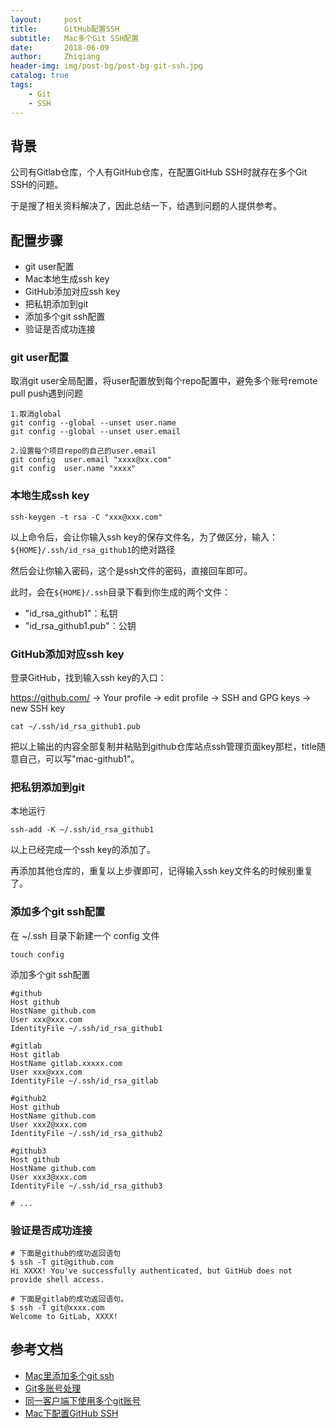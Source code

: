 ```yaml
---
layout:     post
title:      GitHub配置SSH
subtitle:   Mac多个Git SSH配置
date:       2018-06-09
author:     Zhiqiang
header-img: img/post-bg/post-bg-git-ssh.jpg
catalog: true
tags:
    - Git
    - SSH
---
```


## 背景

公司有Gitlab仓库，个人有GitHub仓库，在配置GitHub SSH时就存在多个Git SSH的问题。

于是搜了相关资料解决了，因此总结一下，给遇到问题的人提供参考。

## 配置步骤

- git user配置
- Mac本地生成ssh key
- GitHub添加对应ssh key
- 把私钥添加到git
- 添加多个git ssh配置
- 验证是否成功连接


### git user配置

取消git user全局配置，将user配置放到每个repo配置中，避免多个账号remote pull push遇到问题
```
1.取消global
git config --global --unset user.name
git config --global --unset user.email

2.设置每个项目repo的自己的user.email
git config  user.email "xxxx@xx.com"
git config  user.name "xxxx"
```

### 本地生成ssh key

```
ssh-keygen -t rsa -C "xxx@xxx.com"
```
以上命令后，会让你输入ssh key的保存文件名，为了做区分，输入：`${HOME}/.ssh/id_rsa_github1`的绝对路径

然后会让你输入密码，这个是ssh文件的密码，直接回车即可。

此时，会在`${HOME}/.ssh`目录下看到你生成的两个文件：
- "id_rsa_github1"：私钥
- "id_rsa_github1.pub"：公钥

### GitHub添加对应ssh key

登录GitHub，找到输入ssh key的入口：

https://github.com/ -> Your profile -> edit profile -> SSH and GPG keys -> new SSH key

```
cat ~/.ssh/id_rsa_github1.pub
```

把以上输出的内容全部复制并粘贴到github仓库站点ssh管理页面key那栏，title随意自己，可以写"mac-github1"。

### 把私钥添加到git

本地运行
```
ssh-add -K ~/.ssh/id_rsa_github1
```

以上已经完成一个ssh key的添加了。

再添加其他仓库的，重复以上步骤即可，记得输入ssh key文件名的时候别重复了。

### 添加多个git ssh配置

在 ~/.ssh 目录下新建一个 config 文件
```
touch config
```
添加多个git ssh配置

```
#github  
Host github  
HostName github.com  
User xxx@xxx.com  
IdentityFile ~/.ssh/id_rsa_github1

#gitlab
Host gitlab
HostName gitlab.xxxxx.com
User xxx@xxx.com
IdentityFile ~/.ssh/id_rsa_gitlab

#github2  
Host github 
HostName github.com  
User xxx2@xxx.com  
IdentityFile ~/.ssh/id_rsa_github2

#github3  
Host github 
HostName github.com  
User xxx3@xxx.com  
IdentityFile ~/.ssh/id_rsa_github3

# ...
```

### 验证是否成功连接

```
# 下面是github的成功返回语句
$ ssh -T git@github.com
Hi XXXX! You've successfully authenticated, but GitHub does not provide shell access.

# 下面是gitlab的成功返回语句。
$ ssh -T git@xxxx.com
Welcome to GitLab, XXXX!

```

## 参考文档

- [Mac里添加多个git ssh](https://github.com/diamont1001/blog/issues/4)
- [Git多账号处理](https://gist.github.com/suziewong/4378434)
- [同一客户端下使用多个git账号](https://www.jianshu.com/p/89cb26e5c3e8)
- [Mac下配置GitHub SSH](https://www.jianshu.com/p/24acb3d8cf28)
